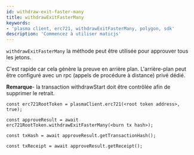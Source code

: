 ```yaml
---
id: withdraw-exit-faster-many
title: withdrawExitFasterMany
keywords:
- 'plasma client, erc721, withdrawExitFasterMany, polygon, sdk'
description: 'Commencez à utiliser maticjs'
---
```


`withdrawExitFasterMany` la méthode peut être utilisée pour approuver tous les jetons.

C'est rapide car cela génère la preuve en arrière plan. L'arrière-plan peut être configuré avec un rpc (appels de procédure à distance) privé dédié.

**Remarque**- la transaction withdrawStart doit être contrôlée afin de supprimer le retrait.

```
const erc721RootToken = plasmaClient.erc721(<root token address>, true);

const approveResult = await erc721RootToken.withdrawExitFasterMany(<burn tx hash>);

const txHash = await approveResult.getTransactionHash();

const txReceipt = await approveResult.getReceipt();

```
